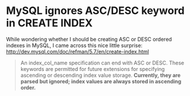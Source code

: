 # MySQL ignores ASC/DESC keyword in CREATE INDEX

While wondering whether I should be creating ASC or DESC ordered indexes in MySQL, I came across this nice little surprise:
http://dev.mysql.com/doc/refman/5.7/en/create-index.html

> An index_col_name specification can end with ASC or DESC. These keywords are permitted for future extensions for specifying ascending or descending index value storage. **Currently, they are parsed but ignored; index values are always stored in ascending order.**
